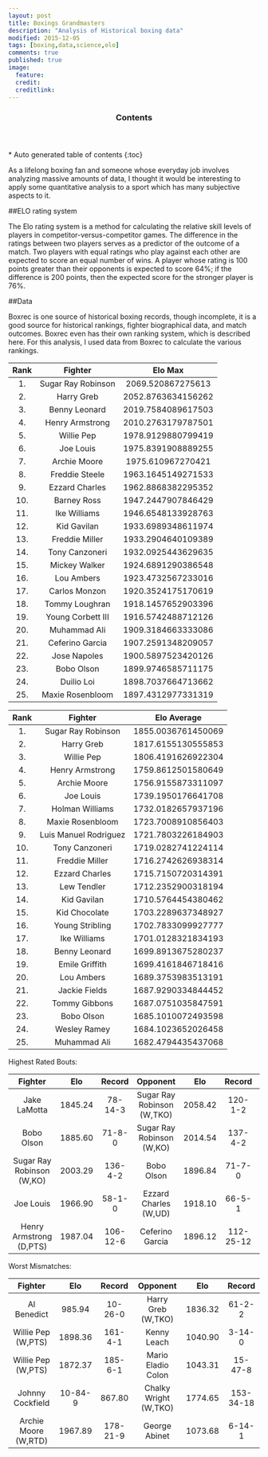 ```yaml
---
layout: post
title: Boxings Grandmasters
description: "Analysis of Historical boxing data"
modified: 2015-12-05
tags: [boxing,data,science,elo]
comments: true
published: true
image:
  feature: 
  credit: 
  creditlink: 
---
```


<section id="table-of-contents" class="toc">
  <header>
    <h3>Contents</h3>
  </header>
<div id="drawer" markdown="1">
*  Auto generated table of contents
{:toc}
</div>
</section><!-- /#table-of-contents -->


As a lifelong boxing fan and someone whose everyday job involves analyzing massive amounts of data, I thought it would be interesting to apply some quantitative analysis to a sport which has many subjective aspects to it.

##ELO rating system

The Elo rating system is a method for calculating the relative skill levels of players in competitor-versus-competitor games.   The difference in the ratings between two players serves as a predictor of the outcome of a match. Two players with equal ratings who play against each other are expected to score an equal number of wins. A player whose rating is 100 points greater than their opponents is expected to score 64%; if the difference is 200 points, then the expected score for the stronger player is 76%.



##Data

Boxrec is one source of historical boxing records, though incomplete, it is a good source for historical rankings, fighter biographical data, and match outcomes.  Boxrec even has their own ranking system, which is described here.  For this analysis, I used data from Boxrec to calculate the various rankings.

| Rank  |      Fighter     |  Elo Max |
|:----------:|:-------------:|:------:|
|1. |Sugar Ray Robinson|2069.520867275613|
|2.|Harry Greb|2052.8763634156262|
|3. |Benny Leonard|2019.7584089617503| 
|4. |Henry Armstrong|2010.2763179787501| 
|5. |Willie Pep|1978.9129880799419|
|6. |Joe Louis|1975.8391908889255|
|7. |Archie Moore|1975.610967270421| 
|8. |Freddie Steele| 1963.1645149271533| 
|9. |Ezzard Charles| 1962.8868382295352| 
|10.|Barney Ross| 1947.2447907846429| 
|11.|Ike Williams| 1946.6548133928763|
|12.|Kid Gavilan| 1933.6989348611974| 
|13. |Freddie Miller| 1933.2904640109389|
|14. |Tony Canzoneri| 1932.0925443629635| 
|15. |Mickey Walker| 1924.6891290386548|
|16. |Lou Ambers| 1923.4732567233016|
|17. |Carlos Monzon| 1920.3524175170619|
|18. |Tommy Loughran| 1918.1457652903396|
|19. |Young Corbett III|1916.5742488712126|
|20. |Muhammad Ali|1909.3184663333086|
|21. |Ceferino Garcia|1907.2591348209057|
|22. |Jose Napoles|1900.5897523420126|
|23. |Bobo Olson|1899.9746585711175|
|24. |Duilio Loi|1898.7037664713662|
|25. |Maxie Rosenbloom|1897.4312977331319|




| Rank  |      Fighter     |  Elo Average |
|:----------:|:-------------:|:------:|
|1. |Sugar Ray Robinson| 1855.0036761450069|
|2. |Harry Greb| 1817.6155130555853|
|3. |Willie Pep| 1806.4191626922304|
|4. |Henry Armstrong| 1759.8612501580649|
|5. |Archie Moore| 1756.9155873311097|
|6. |Joe Louis| 1739.1950176641708| 
|7. |Holman Williams| 1732.0182657937196|
|8. |Maxie Rosenbloom| 1723.7008910856403|
|9. |Luis Manuel Rodriguez| 1721.7803226184903| 
|10. |Tony Canzoneri| 1719.0282741224114|
|11. |Freddie Miller| 1716.2742626938314|
|12. |Ezzard Charles| 1715.7150720314391|
|13.|Lew Tendler| 1712.2352900318194|
|14. |Kid Gavilan| 1710.5764454380462|
|15. |Kid Chocolate| 1703.2289637348927|
|16. |Young Stribling| 1702.7833099927777|
|17. |Ike Williams| 1701.0128321834193|
|18. |Benny Leonard| 1699.8913675280237|
|19.  |Emile Griffith| 1699.4161846718416|
|20. |Lou Ambers| 1689.3753983513191|
|21. |Jackie Fields| 1687.9290334844452|
|22. |Tommy Gibbons| 1687.0751035847591|
|23. |Bobo Olson| 1685.1010072493598|
|24. |Wesley Ramey| 1684.1023652026458| 
|25.  |Muhammad Ali| 1682.4794435437068|




Highest Rated Bouts:

|Fighter| Elo | Record | Opponent | Elo | Record | Date|
|:----------:|:-------------:|:------:|:----------:|:------:|:------:|:---------:|
|Jake LaMotta | 1845.24 |78-14-3| Sugar Ray Robinson (W,TKO) | 2058.42|120-1-2 | 1951-02-14|  
|Bobo Olson | 1885.60  |71-8-0|Sugar Ray Robinson (W,KO) | 2014.54|137-4-2|1956-05-18  |
|Sugar Ray Robinson (W,KO) | 2003.29    |136-4-2|      Bobo Olson | 1896.84 |71-7-0| 1955-12-09  |
|Joe Louis | 1966.90   |58-1-0|   Ezzard Charles (W,UD) | 1918.10|66-5-1|1950-09-27|
|Henry Armstrong (D,PTS) | 1987.04|106-12-6|    Ceferino Garcia | 1896.12|112-25-12|1940-03-01 |
  

Worst Mismatches:

|Fighter| Elo | Record | Opponent | Elo | Record |
|:----------:|:-------------:|:------:|:----------:|:------:|:------:|
|Al Benedict|  985.94 |10-26-0|Harry Greb (W,TKO) | 1836.32  |61-2-2|
|Willie Pep (W,PTS)| 1898.36|161-4-1|Kenny Leach | 1040.90 |3-14-0|  
|Willie Pep (W,PTS)| 1872.37|185-6-1| Mario Eladio Colon | 1043.31  |15-47-8|
|Johnny Cockfield |10-84-9|  867.80  | Chalky Wright (W,TKO) | 1774.65 |  153-34-18|
|Archie Moore (W,RTD) | 1967.89    |178-21-9|     George Abinet  |1073.68|6-14-1|  



